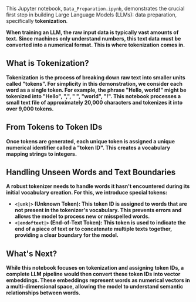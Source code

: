 This Jupyter notebook, `Data_Preparation.ipynb`, demonstrates the crucial first step in building Large Language Models (LLMs): data preparation, specifically **tokenization**. <b>

When training an LLM, the raw input data is typically vast amounts of text. Since machines only understand numbers, this text data must be converted into a numerical format. This is where tokenization comes in.

## What is Tokenization?

Tokenization is the process of breaking down raw text into smaller units called "tokens". For simplicity in this demonstration, we consider each word as a single token. For example, the phrase "Hello, world!" might be tokenized into "Hello", ",", " ", "world", "!". This notebook processes a small text file of approximately 20,000 characters and tokenizes it into over 9,000 tokens.

## From Tokens to Token IDs

Once tokens are generated, each unique token is assigned a unique numerical identifier called a "token ID". This creates a vocabulary mapping strings to integers.

## Handling Unseen Words and Text Boundaries

A robust tokenizer needs to handle words it hasn't encountered during its initial vocabulary creation. For this, we introduce special tokens:

- `<|unk|>` **(Unknown Token**): This token ID is assigned to words that are not present in the tokenizer's vocabulary. This prevents errors and allows the model to process new or misspelled words.
- `<|endoftext|>` **(End-of-Text Token)**: This token is used to indicate the end of a piece of text or to concatenate multiple texts together, providing a clear boundary for the model.

## What's Next? 

While this notebook focuses on tokenization and assigning token IDs, a complete LLM pipeline would then convert these token IDs into vector embeddings. These embeddings represent words as numerical vectors in a multi-dimensional space, allowing the model to understand semantic relationships between words.
